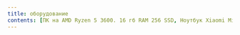 ```yaml
---
title: оборудование
contents: [ПК на AMD Ryzen 5 3600. 16 гб RAM 256 SSD, Ноутбук Xiaomi Mi Notebook Light 15.6, 2 монитора AOC, 27 дюймов, Клавиатура Anne Pro 2, Мышь Logitech G Pro Wireless, Смартфон Google Pixel 4]
---
```

